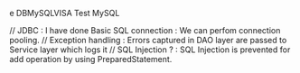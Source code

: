 e DBMySQLVISA
Test MySQL

// JDBC               : I have done Basic SQL connection : We can perfom connection pooling. 
// Exception handling : Errors captured in DAO layer are passed to Service layer which logs it
// SQL Injection ?    : SQL Injection is prevented for add operation by using PreparedStatement.
